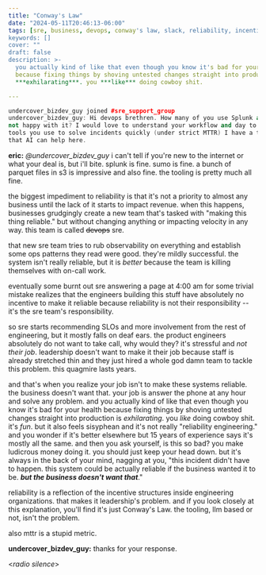 ```yaml
---
title: "Conway's Law"
date: "2024-05-11T20:46:13-06:00"
tags: [sre, business, devops, conway's law, slack, reliability, incentives]
keywords: []
cover: ""
draft: false
description: >-
  you actually kind of like that even though you know it's bad for your health
  because fixing things by shoving untested changes straight into production is
  ***exhilarating***. you ***like*** doing cowboy shit.

---
```


```c++
undercover_bizdev_guy joined #sre_support_group
undercover_bizdev_guy: Hi devops brethren. How many of you use Splunk and are
not happy with it? I would love to understand your workflow and day to day
tools you use to solve incidents quickly (under strict MTTR) I have a thesis
that AI can help here.
```

**eric:** _@undercover_bizdev_guy_ i can't tell if you're new to the internet or
what your deal is, but i'll bite. splunk is fine. sumo is fine. a bunch of
parquet files in s3 is impressive and also fine. the tooling is pretty much all
fine.

the biggest impediment to reliability is that it's not a priority to almost any
business until the lack of it starts to impact revenue. when this happens,
businesses grudgingly create a new team that's tasked with "making this thing
reliable." but without changing anything or impacting velocity in any way. this
team is called ~~devops~~ sre. 

that new sre team tries to rub observability on everything and establish some
ops patterns they read were good. they're mildly successful. the system isn't
really reliable, but it is *better* because the team is killing themselves with
on-call work.

eventually some burnt out sre answering a page at 4:00 am for some trivial
mistake realizes that the engineers building this stuff have absolutely no
incentive to make it reliable because reliability is not their responsibility --
it's the sre team's responsibility. 

so sre starts recommending SLOs and more involvement from the rest of
engineering, but it mostly falls on deaf ears. the product engineers absolutely
do not want to take call, why would they? it's stressful and *not their job*.
leadership doesn't want to make it their job because staff is already stretched
thin and they just hired a whole god damn team to tackle this problem. this
quagmire lasts years. 

and that's when you realize your job isn't to make these systems reliable. the
business doesn't want that. your job is answer the phone at any hour and solve
any problem. and you actually kind of like that even though you know it's bad
for your health because fixing things by shoving untested changes straight into
production is *exhilarating*. you *like* doing cowboy shit. it's *fun*. but it
also feels sisyphean and it's not really "reliability engineering." and you
wonder if it's better elsewhere but 15 years of experience says it's mostly all
the same. and then you ask yourself, is this so bad? you make ludicrous money
doing it. you should just keep your head down. but it's always in the back of
your mind, nagging at you, "this incident didn't have to happen. this system
could be actually reliable if the business wanted it to be. ***but the business
doesn't want that***."

reliability is a reflection of the incentive structures inside engineering
organizations. that makes it leadership's problem. and if you look closely at
this explanation, you'll find it's just Conway's Law. the tooling, llm based or
not, isn't the problem.

also mttr is a stupid metric.

**undercover_bizdev_guy:** thanks for your response.

&lt;*radio silence*&gt;
